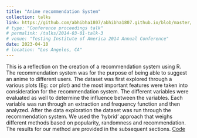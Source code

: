 ```yaml
---
title: "Anime recommendation System"
collection: talks
link: https://github.com/abhibha1807/abhibha1807.github.io/blob/master/Anime_Reco.pdf
# type: "Conference proceedings talk"
# permalink: /talks/2014-03-01-talk-3
# venue: "Testing Institute of America 2014 Annual Conference"
date: 2023-04-10
# location: "Los Angeles, CA"
---
```

This is a reflection on the creation of a recommendation system using R. The recommendation system was for the purpose of being able to suggest an anime to different users. The dataset was first explored through a various plots (Eg: cor plot) and the most important features were taken into consideration for the recommendation system. The different variables were evaluated as well to determine the influence between the variables. Each variable was run through an extraction and frequency function and then analyzed. After the data exploration the dataset was run through the recommendation system. We used the ‘hybrid’ approach that weighs different methods based on popularity, randomness and recommendation. The results for our method are provided in the subsequent sections. [Code](https://github.com/abhibha1807/Anime_Recommendation_System)
